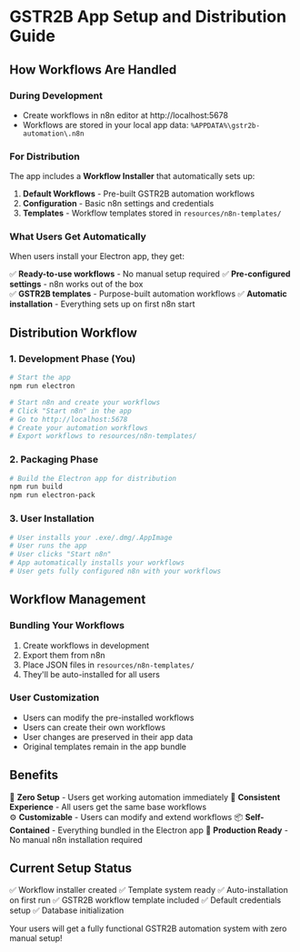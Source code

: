# GSTR2B App Setup and Distribution Guide

## How Workflows Are Handled

### During Development
- Create workflows in n8n editor at http://localhost:5678
- Workflows are stored in your local app data: `%APPDATA%\gstr2b-automation\.n8n`

### For Distribution
The app includes a **Workflow Installer** that automatically sets up:

1. **Default Workflows** - Pre-built GSTR2B automation workflows
2. **Configuration** - Basic n8n settings and credentials
3. **Templates** - Workflow templates stored in `resources/n8n-templates/`

### What Users Get Automatically

When users install your Electron app, they get:

✅ **Ready-to-use workflows** - No manual setup required
✅ **Pre-configured settings** - n8n works out of the box  
✅ **GSTR2B templates** - Purpose-built automation workflows
✅ **Automatic installation** - Everything sets up on first n8n start

## Distribution Workflow

### 1. Development Phase (You)
```bash
# Start the app
npm run electron

# Start n8n and create your workflows
# Click "Start n8n" in the app
# Go to http://localhost:5678
# Create your automation workflows
# Export workflows to resources/n8n-templates/
```

### 2. Packaging Phase
```bash
# Build the Electron app for distribution
npm run build
npm run electron-pack
```

### 3. User Installation
```bash
# User installs your .exe/.dmg/.AppImage
# User runs the app
# User clicks "Start n8n"
# App automatically installs your workflows
# User gets fully configured n8n with your workflows
```

## Workflow Management

### Bundling Your Workflows
1. Create workflows in development
2. Export them from n8n
3. Place JSON files in `resources/n8n-templates/`
4. They'll be auto-installed for all users

### User Customization
- Users can modify the pre-installed workflows
- Users can create their own workflows
- User changes are preserved in their app data
- Original templates remain in the app bundle

## Benefits

🎯 **Zero Setup** - Users get working automation immediately
🔄 **Consistent Experience** - All users get the same base workflows  
⚙️ **Customizable** - Users can modify and extend workflows
📦 **Self-Contained** - Everything bundled in the Electron app
🚀 **Production Ready** - No manual n8n installation required

## Current Setup Status

✅ Workflow installer created
✅ Template system ready
✅ Auto-installation on first run
✅ GSTR2B workflow template included
✅ Default credentials setup
✅ Database initialization

Your users will get a fully functional GSTR2B automation system with zero manual setup!
